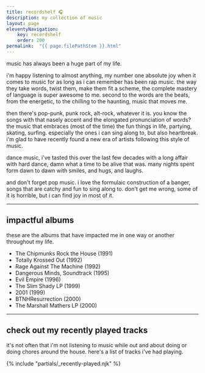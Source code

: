 ```yaml
---
title: recordshelf 🎧
description: my collection of music
layout: page
eleventyNavigation:
    key: recordshelf
    order: 200
permalink:  "{{ page.filePathStem }}.html"
---
```


music has always been a huge part of my life.

i'm happy listening to almost anything, my number one absolute joy when it comes to music for as long as i can remember has been rap music. the way they take words, twist them, make them fit a scheme, the complete mastery of language is super awesome to me. second to the words are the beats, from the energetic, to the chilling to the haunting, music that moves me.

then there's pop-punk, punk rock, alt-rock, whatever it is. you know the songs with that nasely accent and the elongated pronunciation of words? the music that embraces (most of the time) the fun things in life, partying, skating, surfing. especially the ones i can sing along to, but also heartbreak. i'm glad to have recently found a new era of artists following this style of music.

dance music, i've tasted this over the last few decades with a long affair with hard dance, damn what a time to be alive that was. many nights spent form dawn to dawn with smiles, and hugs, and laughs.

and don't forget pop music. i love the formulaic construction of a banger, songs that are catchy and fun to sing along to. don't get me wrong, some of it is horrible, but i can find joy in most of it.

***

## impactful albums

these are the albums that have impacted me in one way or another throughout my life.

- The Chipmunks Rock the House (1991)
- Totally Krossed Out (1992)
- Rage Against The Machine (1992)
- Dangerous Minds, Soundtrack (1995)
- Evil Empire (1996)
- The Slim Shady LP (1999)
- 2001 (1999)
- BTNHResurrection (2000)
- The Marshall Mathers LP (2000)

***

## check out my recently played tracks

it's not often that i'm not listening to music while out and about doing or doing chores around the house. here's a list of tracks i've had playing.

{% include "partials/_recently-played.njk" %}
